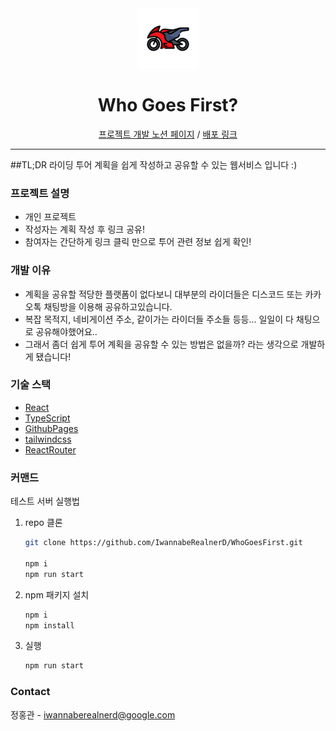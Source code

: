 
<div align="center">
<img src="public/favicon-96x96.png">
    <h1>Who Goes First?</h1>
        <a href="https://iwannaberealnerd.notion.site/Who-Goes-First-032088e172a3468c8de16429ed02ba36">프로젝트 개발 노션 페이지</a> /
        <a href="https://iwannaberealnerd.github.io/WhoGoesFirst/">배포 링크</a>
</div>

---
##TL;DR
라이딩 투어 계획을 쉽게 작성하고 공유할 수 있는 웹서비스 입니다 :)

### 프로젝트 설명
- 개인 프로젝트
- 작성자는 계획 작성 후 링크 공유!
- 참여자는 간단하게 링크 클릭 만으로 투어 관련 정보 쉽게 확인!

### 개발 이유
- 계획을 공유할 적당한 플랫폼이 없다보니 대부분의 라이더들은 디스코드 또는 카카오톡 채팅방을 이용해 공유하고있습니다.
- 복잡 목적지, 네비게이션 주소, 같이가는 라이더들 주소들 등등... 일일이 다 채팅으로 공유해야했어요..
- 그래서 좀더 쉽게 투어 계획을 공유할 수 있는 방법은 없을까?  라는 생각으로 개발하게 됐습니다!

### 기술 스택
- [React](https://reactjs.org)
- [TypeScript](https://www.typescriptlang.org)
- [GithubPages](https://pages.github.com)
- [tailwindcss](https://tailwindcss.com)
- [ReactRouter](https://reactrouter.com)

### 커맨드
테스트 서버 실행법
1. repo 클론
    ```sh
    git clone https://github.com/IwannabeRealnerD/WhoGoesFirst.git

    npm i
    npm run start
    ```
2. npm 패키지 설치
    ```sh
    npm i
    npm install
    ```
3. 실행
    ```sh
    npm run start
    ```


### Contact
정홍관 - iwannaberealnerd@google.com
